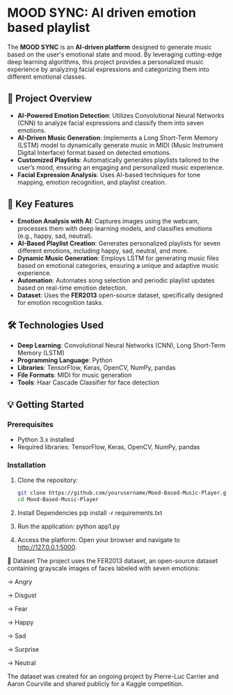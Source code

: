 # MOOD SYNC: AI driven emotion based playlist

The **MOOD SYNC** is an **AI-driven platform** designed to generate music based on the user's emotional state and mood. By leveraging cutting-edge deep learning algorithms, this project provides a personalized music experience by analyzing facial expressions and categorizing them into different emotional classes.

## 🚀 Project Overview

- **AI-Powered Emotion Detection**: Utilizes Convolutional Neural Networks (CNN) to analyze facial expressions and classify them into seven emotions.
- **AI-Driven Music Generation**: Implements a Long Short-Term Memory (LSTM) model to dynamically generate music in MIDI (Music Instrument Digital Interface) format based on detected emotions.
- **Customized Playlists**: Automatically generates playlists tailored to the user’s mood, ensuring an engaging and personalized music experience.
- **Facial Expression Analysis**: Uses AI-based techniques for tone mapping, emotion recognition, and playlist creation.

## 🎯 Key Features

- **Emotion Analysis with AI**: Captures images using the webcam, processes them with deep learning models, and classifies emotions (e.g., happy, sad, neutral).
- **AI-Based Playlist Creation**: Generates personalized playlists for seven different emotions, including happy, sad, neutral, and more.
- **Dynamic Music Generation**: Employs LSTM for generating music files based on emotional categories, ensuring a unique and adaptive music experience.
- **Automation**: Automates song selection and periodic playlist updates based on real-time emotion detection.
- **Dataset**: Uses the **FER2013** open-source dataset, specifically designed for emotion recognition tasks.

## 🛠️ Technologies Used

- **Deep Learning**: Convolutional Neural Networks (CNN), Long Short-Term Memory (LSTM)
- **Programming Language**: Python
- **Libraries**: TensorFlow, Keras, OpenCV, NumPy, pandas
- **File Formats**: MIDI for music generation
- **Tools**: Haar Cascade Classifier for face detection


## 💡 Getting Started

### Prerequisites

- Python 3.x installed
- Required libraries: TensorFlow, Keras, OpenCV, NumPy, pandas

### Installation

1. Clone the repository:
   ```bash
   git clone https://github.com/yourusername/Mood-Based-Music-Player.git
   cd Mood-Based-Music-Player

2. Install Dependencies
    pip install -r requirements.txt

3. Run the application:
    python app1.py

4. Access the platform:
     Open your browser and navigate to http://127.0.0.1:5000.

📌 Dataset
The project uses the FER2013 dataset, an open-source dataset containing grayscale images of faces labeled with seven emotions:

-> Angry

-> Disgust

-> Fear

-> Happy

-> Sad

-> Surprise

-> Neutral

The dataset was created for an ongoing project by Pierre-Luc Carrier and Aaron Courville and shared publicly for a Kaggle competition.

    
